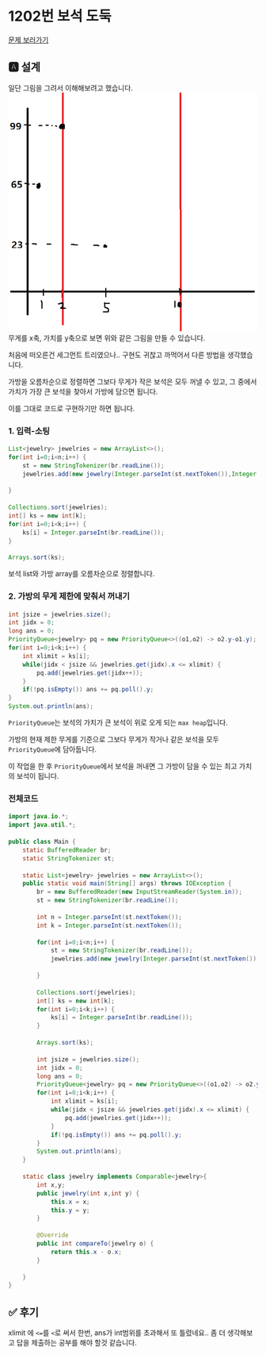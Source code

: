 # 1202번 보석 도둑
[문제 보러가기](https://www.acmicpc.net/problem/1202)

## 🅰 설계

일단 그림을 그려서 이해해보려고 했습니다.  
![](./img/1.png)  
무게를 x축, 가치를 y축으로 보면 위와 같은 그림을 만들 수 있습니다.  

처음에 떠오른건 세그먼트 트리였으나.. 구현도 귀찮고 까먹어서 다른 방법을 생각했습니다.  

가방을 오름차순으로 정렬하면 그보다 무게가 작은 보석은 모두 꺼낼 수 있고, 그 중에서 가치가 가장 큰 보석을 찾아서 가방에 담으면 됩니다.  

이를 그대로 코드로 구현하기만 하면 됩니다.  

### 1. 입력-소팅
```java
List<jewelry> jewelries = new ArrayList<>();
for(int i=0;i<n;i++) {
	st = new StringTokenizer(br.readLine());
	jewelries.add(new jewelry(Integer.parseInt(st.nextToken()),Integer.parseInt(st.nextToken())));
	
}

Collections.sort(jewelries);
int[] ks = new int[k];
for(int i=0;i<k;i++) {
	ks[i] = Integer.parseInt(br.readLine());
}

Arrays.sort(ks);
```
보석 list와 가방 array를 오름차순으로 정렬합니다.  


### 2. 가방의 무게 제한에 맞춰서 꺼내기
```java
int jsize = jewelries.size();
int jidx = 0;
long ans = 0;
PriorityQueue<jewelry> pq = new PriorityQueue<>((o1,o2) -> o2.y-o1.y);
for(int i=0;i<k;i++) {
	int xlimit = ks[i];
	while(jidx < jsize && jewelries.get(jidx).x <= xlimit) {
		pq.add(jewelries.get(jidx++));
	}
	if(!pq.isEmpty()) ans += pq.poll().y;
}
System.out.println(ans);
```
`PriorityQueue`는 보석의 가치가 큰 보석이 위로 오게 되는 `max heap`입니다.  

가방의 현재 제한 무게를 기준으로 그보다 무게가 작거나 같은 보석을 모두 `PriorityQueue`에 담아둡니다.  

이 작업을 한 후 `PriorityQueue`에서 보석을 꺼내면 그 가방이 담을 수 있는 최고 가치의 보석이 됩니다.  

### 전체코드
```java
import java.io.*;
import java.util.*;

public class Main {
	static BufferedReader br;
	static StringTokenizer st;

	static List<jewelry> jewelries = new ArrayList<>();
	public static void main(String[] args) throws IOException {
		br = new BufferedReader(new InputStreamReader(System.in));
		st = new StringTokenizer(br.readLine());
		
		int n = Integer.parseInt(st.nextToken());
		int k = Integer.parseInt(st.nextToken());
		
		for(int i=0;i<n;i++) {
			st = new StringTokenizer(br.readLine());
			jewelries.add(new jewelry(Integer.parseInt(st.nextToken()),Integer.parseInt(st.nextToken())));
			
		}
		
		Collections.sort(jewelries);
		int[] ks = new int[k];
		for(int i=0;i<k;i++) {
			ks[i] = Integer.parseInt(br.readLine());
		}
		
		Arrays.sort(ks);
		
		int jsize = jewelries.size();
		int jidx = 0;
		long ans = 0;
		PriorityQueue<jewelry> pq = new PriorityQueue<>((o1,o2) -> o2.y-o1.y);
		for(int i=0;i<k;i++) {
			int xlimit = ks[i];
			while(jidx < jsize && jewelries.get(jidx).x <= xlimit) {
				pq.add(jewelries.get(jidx++));
			}
			if(!pq.isEmpty()) ans += pq.poll().y;
		}
		System.out.println(ans);
	}
	
	static class jewelry implements Comparable<jewelry>{
		int x,y;
		public jewelry(int x,int y) {
			this.x = x;
			this.y = y;
		}
		
		@Override
		public int compareTo(jewelry o) {
			return this.x - o.x;
		}
		
	}
}
```

## ✅ 후기
xlimit 에 `<=`를 `<`로 써서 한번, ans가 int범위를 초과해서 또 틀렸네요.. 좀 더 생각해보고 답을 제출하는 공부를 해야 할것 같습니다.
